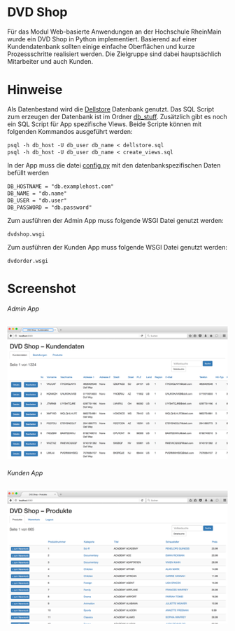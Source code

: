 # DVD Shop

Für das Modul Web-basierte Anwendungen an der Hochschule RheinMain wurde ein DVD Shop in Python implementiert. Basierend auf einer Kundendatenbank sollten einige einfache Oberflächen und kurze Prozessschritte realisiert werden. Die Zielgruppe sind dabei hauptsächlich Mitarbeiter und auch Kunden.


# Hinweise
Als Datenbestand wird die [Dellstore](http://linux.dell.com/dvdstore/) Datenbank genutzt. Das SQL Script zum erzeugen der Datenbank ist im Ordner [db_stuff](https://github.com/HenryVogt/DVD_Shop/tree/master/db_stuff). Zusätzlich gibt es noch ein SQL Script für App spezifische Views. Beide Scripte können mit folgenden Kommandos ausgeführt werden:
````
psql -h db_host -U db_user db_name < dellstore.sql
psql -h db_host -U db_user db_name < create_views.sql
````

In der App muss die datei [config.py](https://github.com/HenryVogt/DVD_Shop/blob/master/app/config.py) mit den datenbankspezifischen Daten befüllt werden
````
DB_HOSTNAME = "db.examplehost.com"
DB_NAME = "db.name"
DB_USER = "db.user"
DB_PASSWORD = "db.password"
````


Zum ausführen der Admin App muss folgende WSGI Datei genutzt werden:
````
dvdshop.wsgi
````
Zum ausführen der Kunden App muss folgende WSGI Datei genutzt werden:
````
dvdorder.wsgi
````

# Screenshot
###### Admin App
![Admin View](https://github.com/HenryVogt/DVD_Shop/blob/master/admin_view.png)
###### Kunden App
![Customer View](https://github.com/HenryVogt/DVD_Shop/blob/master/customer_view.png)
